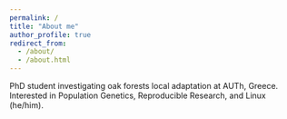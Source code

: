 ```yaml
---
permalink: /
title: "About me"
author_profile: true
redirect_from: 
  - /about/
  - /about.html
---
```


PhD student investigating oak forests local adaptation at AUTh, Greece. Interested in Population Genetics, Reproducible Research, and Linux (he/him).

